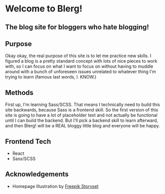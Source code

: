 # Welcome to Blerg!
## The blog site for bloggers who hate blogging!

## Purpose
Okay okay, the real purpose of this site is to let me practice new skills. I figured a blog is a pretty standard concept with lots of nice pieces to work with, so I can focus on what I want to focus on without having to muddle around with a bunch of unforeseen issues unrelated to whatever thing I'm trying to learn (famous last words, I. KNOW.)

## Methods
First up, I'm learning Sass/SCSS. That means I technically need to build this site backwards, because Sass is a frontend skill. So the first version of this site is going to have a lot of placeholder text and not actually be functional until I can build the backend. But I'll pick a backend skill to learn afterward, and then Blerg! will be a REAL bloggy little blog and everyone will be happy.

## Frontend Tech
* React
* Sass/SCSS

## Acknowledgements
* Homepage Illustration by [Freepik Storyset](https://storyset.com/work)
